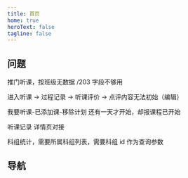 ```yaml
---
title: 首页
home: true
heroText: false
tagline: false
---
```


## 问题

推门听课，按班级无数据 /203 字段不够用

进入听课 -> 过程记录 -> 听课评价 -> 点评内容无法初始（编辑）

我要听课-已添加课-移除计划 还有一天才开始，却报课程已开始

听课记录 详情页对接

科组统计，需要所属科组列表，需要科组 id 作为查询参数

## 导航

<HomeView></HomeView>

<script lang="ts" setup>

import HomeView from '!/components/HomeView.vue'

</script>
